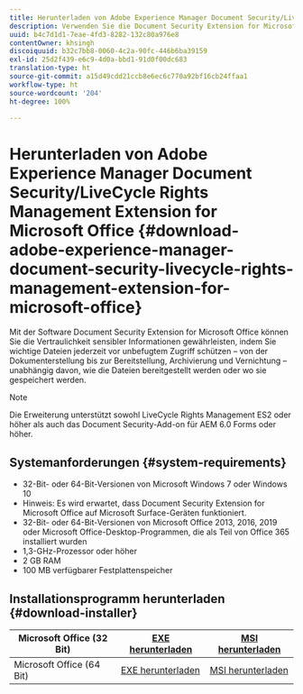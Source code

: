 ```yaml
---
title: Herunterladen von Adobe Experience Manager Document Security/LiveCycle Rights Management Extension for Microsoft Office
description: Verwenden Sie die Document Security Extension for Microsoft Office-Software, um wichtige Dateien vor unbefugtem Zugriff zu schützen
uuid: b4c7d1d1-7eae-4fd3-8282-132c80a976e8
contentOwner: khsingh
discoiquuid: b32c7bb8-0060-4c2a-90fc-446b6ba39159
exl-id: 25d2f439-e6c9-4d0a-bbd1-91d0f00dc683
translation-type: ht
source-git-commit: a15d49cdd21ccb8e6ec6c770a92bf16cb24ffaa1
workflow-type: ht
source-wordcount: '204'
ht-degree: 100%

---
```


# Herunterladen von Adobe Experience Manager Document Security/LiveCycle Rights Management Extension for Microsoft Office {#download-adobe-experience-manager-document-security-livecycle-rights-management-extension-for-microsoft-office}

Mit der Software Document Security Extension for Microsoft Office können Sie die Vertraulichkeit sensibler Informationen gewährleisten, indem Sie wichtige Dateien jederzeit vor unbefugtem Zugriff schützen – von der Dokumenterstellung bis zur Bereitstellung, Archivierung und Vernichtung – unabhängig davon, wie die Dateien bereitgestellt werden oder wo sie gespeichert werden.

>[!NOTE]
>
>Die Erweiterung unterstützt sowohl LiveCycle Rights Management ES2 oder höher als auch das Document Security-Add-on für AEM 6.0 Forms oder höher.

## Systemanforderungen {#system-requirements}

* 32-Bit- oder 64-Bit-Versionen von Microsoft Windows 7 oder Windows 10
* Hinweis: Es wird erwartet, dass Document Security Extension for Microsoft Office auf Microsoft Surface-Geräten funktioniert.
* 32-Bit- oder 64-Bit-Versionen von Microsoft Office 2013, 2016, 2019 oder Microsoft Office-Desktop-Programmen, die als Teil von Office 365 installiert wurden
* 1,3-GHz-Prozessor oder höher
* 2 GB RAM
* 100 MB verfügbarer Festplattenspeicher

## Installationsprogramm herunterladen {#download-installer}

| Microsoft Office (32 Bit) | [EXE herunterladen](http://download.macromedia.com/pub/livecycle/policyserver/DocumentSecurityExtensionforMicrosoftOffice.exe) | [MSI herunterladen](http://download.macromedia.com/pub/livecycle/policyserver/DocumentSecurityExtensionforMicrosoftOffice.zip) |
|---|---|---|
| Microsoft Office (64 Bit) | [EXE herunterladen](http://download.macromedia.com/pub/livecycle/policyserver/DocumentSecurityExtensionforMicrosoftOffice64.exe) | [MSI herunterladen](http://download.macromedia.com/pub/livecycle/policyserver/DocumentSecurityExtensionforMicrosoftOffice64.zip) |
